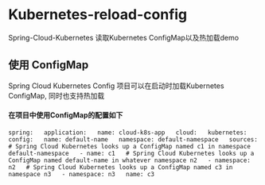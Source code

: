 # Kubernetes-reload-config
Spring-Cloud-Kubernetes 读取Kubernetes ConfigMap以及热加载demo

## 使用 ConfigMap
 Spring Cloud Kubernetes Config 项目可以在启动时加载Kubernetes ConfigMap, 同时也支持热加载  
 
 #### 在项目中使用ConfigMap的配置如下
 `
 spring:  
    application:  
      name: cloud-k8s-app  
    cloud:  
      kubernetes:  
        config:  
          name: default-name  
          namespace: default-namespace  
          sources:  
           # Spring Cloud Kubernetes looks up a ConfigMap named c1 in namespace default-namespace  
           - name: c1  
           # Spring Cloud Kubernetes looks up a ConfigMap named default-name in whatever namespace n2  
           - namespace: n2  
           # Spring Cloud Kubernetes looks up a ConfigMap named c3 in namespace n3  
           - namespace: n3  
             name: c3  
 `